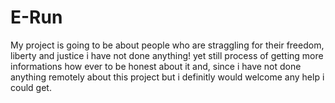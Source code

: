 # E-Run
My project is going to be about people who are straggling for their freedom, liberty and justice i have  not done anything!
yet still process of getting more informations how ever to be honest about it and,  since i have not done anything remotely about this project but i definitly would welcome any help i could get.
